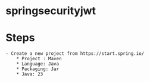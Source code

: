 # springsecurityjwt
# Steps
    - Create a new project from https://start.spring.io/
        * Project : Maven
        * Language: Java
        * Packaging: Jar
        * Java: 23
    